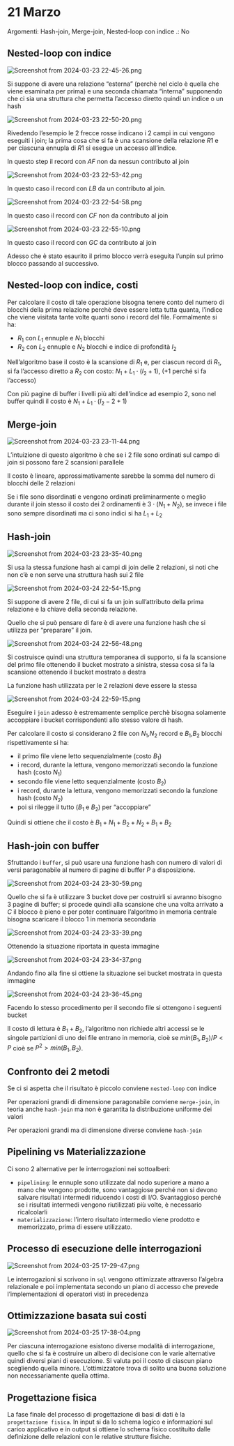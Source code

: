 # 21 Marzo

Argomenti: Hash-join, Merge-join, Nested-loop con indice
.: No

## Nested-loop con indice

![Screenshot from 2024-03-23 22-45-26.png](Screenshot_from_2024-03-23_22-45-26.png)

Si suppone di avere una relazione “esterna” (perchè nel ciclo è quella che viene esaminata per prima) e una seconda chiamata “interna” supponendo che ci sia una struttura che permetta l’accesso diretto quindi un indice o un hash

![Screenshot from 2024-03-23 22-50-20.png](Screenshot_from_2024-03-23_22-50-20.png)

Rivedendo l’esempio le 2 frecce rosse indicano i 2 campi in cui vengono eseguiti i join; la prima cosa che si fa è una scansione della relazione $R1$ e per ciascuna ennupla di $R1$ si esegue un accesso all’indice.

In questo step il record con $AF$ non da nessun contributo al join

![Screenshot from 2024-03-23 22-53-42.png](Screenshot_from_2024-03-23_22-53-42.png)

In questo caso il record con $LB$ da un contributo al join.

![Screenshot from 2024-03-23 22-54-58.png](Screenshot_from_2024-03-23_22-54-58.png)

In questo caso il record con $CF$ non da contributo al join

![Screenshot from 2024-03-23 22-55-10.png](Screenshot_from_2024-03-23_22-55-10.png)

In questo caso il record con $GC$ da contributo al join

Adesso che è stato esaurito il primo blocco verrà eseguita l’unpin sul primo blocco passando al successivo.

## Nested-loop con indice, costi

Per calcolare il costo di tale operazione bisogna tenere conto del numero di blocchi della prima relazione perchè deve essere letta tutta quanta, l’indice che viene visitata tante volte quanti sono i record del file. Formalmente si ha:

- $R_1$ con $L_1$ ennuple e $N_1$ blocchi
- $R_2$ con $L_2$ ennuple e $N_2$ blocchi e indice di profondità $I_2$

Nell’algoritmo base il costo è la scansione di $R_1$ e, per ciascun record di $R_1$, si fa l’accesso diretto a $R_2$ con costo: $N_1+L_1\cdot(I_2+1)$, (+1 perché si fa l’accesso)

Con più pagine di buffer i livelli più alti dell’indice ad esempio 2, sono nel buffer quindi il costo è $N_1+L_1\cdot(I_2-2+1)$ 

## Merge-join

![Screenshot from 2024-03-23 23-11-44.png](Screenshot_from_2024-03-23_23-11-44.png)

L’intuizione di questo algoritmo è che se i 2 file sono ordinati sul campo di join si possono fare 2 scansioni parallele

Il costo è lineare, approssimativamente sarebbe la somma del numero di blocchi delle 2 relazioni

Se i file sono disordinati e vengono ordinati preliminarmente o meglio durante il join stesso il costo dei 2 ordinamenti è $3\cdot(N_1+N_2)$, se invece i file sono sempre disordinati ma ci sono indici si ha $L_1+L_2$

## Hash-join

![Screenshot from 2024-03-23 23-35-40.png](Screenshot_from_2024-03-23_23-35-40.png)

Si usa la stessa funzione hash ai campi di join delle 2 relazioni, si noti che non c’è e non serve una struttura hash sui 2 file

![Screenshot from 2024-03-24 22-54-15.png](Screenshot_from_2024-03-24_22-54-15.png)

Si suppone di avere 2 file, di cui si fa un join sull’attributo della prima relazione e la chiave della seconda relazione.

Quello che si può pensare di fare è di avere una funzione hash che si utilizza per “preparare” il join. 

![Screenshot from 2024-03-24 22-56-48.png](Screenshot_from_2024-03-24_22-56-48.png)

Si costruisce quindi una struttura temporanea di supporto, si fa la scansione del primo file ottenendo il bucket mostrato a sinistra, stessa cosa si fa la scansione ottenendo il bucket mostrato a destra

La funzione hash utilizzata per le 2 relazioni deve essere la stessa

![Screenshot from 2024-03-24 22-59-15.png](Screenshot_from_2024-03-24_22-59-15.png)

Eseguire i `join` adesso è estremamente semplice perchè bisogna solamente accoppiare i bucket corrispondenti allo stesso valore di hash.

Per calcolare il costo si considerano 2 file con $N_1$,$N_2$ record e $B_1$,$B_2$ blocchi rispettivamente si ha:

- il primo file viene letto sequenzialmente (costo $B_1$)
- i record, durante la lettura, vengono memorizzati secondo la funzione hash (costo $N_1$)
- secondo file viene letto sequenzialmente (costo $B_2$)
- i record, durante la lettura, vengono memorizzati secondo la funzione hash (costo $N_2$)
- poi si rilegge il tutto ($B_1$ e $B_2$) per “accoppiare”

Quindi si ottiene che il costo è $B_1+N_1+B_2+N_2+B_1+B_2$

## Hash-join con buffer

Sfruttando i `buffer`, si può usare una funzione hash con numero di valori di versi paragonabile al numero di pagine di buffer $P$ a disposizione.

![Screenshot from 2024-03-24 23-30-59.png](Screenshot_from_2024-03-24_23-30-59.png)

Quello che si fa è utilizzare 3 bucket dove per costruirli si avranno bisogno 3 pagine di buffer; si procede quindi alla scansione che una volta arrivato a $C$ il blocco è pieno e per poter continuare l’algoritmo in memoria centrale bisogna scaricare il blocco 1 in memoria secondaria 

![Screenshot from 2024-03-24 23-33-39.png](Screenshot_from_2024-03-24_23-33-39.png)

Ottenendo la situazione riportata in questa immagine

![Screenshot from 2024-03-24 23-34-37.png](Screenshot_from_2024-03-24_23-34-37.png)

Andando fino alla fine si ottiene la situazione sei bucket mostrata in questa immagine

![Screenshot from 2024-03-24 23-36-45.png](Screenshot_from_2024-03-24_23-36-45.png)

Facendo lo stesso procedimento per il secondo file si ottengono i seguenti bucket

Il costo di lettura è $B_1+B_2$, l’algoritmo non richiede altri accessi se le singole partizioni di uno dei file entrano in memoria, cioè se $min(B_1,B_2)/P<P$ cioè se $P^2>min(B_1,B_2)$. 

## Confronto dei 2 metodi

Se ci si aspetta che il risultato è piccolo conviene `nested-loop` con indice

Per operazioni grandi di dimensione paragonabile conviene `merge-join`, in teoria anche `hash-join` ma non è garantita la distribuzione uniforme dei valori

Per operazioni grandi ma di dimensione diverse conviene `hash-join`

## Pipelining vs Materializzazione

Ci sono 2 alternative per le interrogazioni nei sottoalberi:

- `pipelining`: le ennuple sono utilizzate dal nodo superiore a mano a mano che vengono prodotte, sono vantaggiose perché non si devono salvare risultati intermedi riducendo i costi di I/O. Svantaggioso perché se i risultati intermedi vengono riutilizzati più volte, è necessario ricalcolarli
- `materializzazione`: l’intero risultato intermedio viene prodotto e memorizzato, prima di essere utilizzato.

## Processo di esecuzione delle interrogazioni

![Screenshot from 2024-03-25 17-29-47.png](Screenshot_from_2024-03-25_17-29-47.png)

Le interrogazioni si scrivono in `sql` vengono ottimizzate attraverso l’algebra relazionale e poi implementata secondo un piano di accesso che prevede l’implementazioni di operatori visti in precedenza

## Ottimizzazione basata sui costi

![Screenshot from 2024-03-25 17-38-04.png](Screenshot_from_2024-03-25_17-38-04.png)

Per ciascuna interrogazione esistono diverse modalità di interrogazione, quello che si fa è costruire un albero di decisione con le varie alternative quindi diversi piani di esecuzione. Si valuta poi il costo di ciascun piano scegliendo quella minore. L’ottimizzatore trova di solito una buona soluzione non necessariamente quella ottima.

## Progettazione fisica

La fase finale del processo di progettazione di basi di dati è la `progettazione fisica`. In input si da lo schema logico e informazioni sul carico applicativo e in output si ottiene lo schema fisico costituito dalle definizione delle relazioni con le relative strutture fisiche.